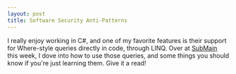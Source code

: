 ```yaml
---
layout: post
title: Software Security Anti-Patterns
---
```


I really enjoy working in C#, and one of my favorite features is their support for Where-style queries directly in code, through LINQ.
Over at [SubMain](https://blog.submain.com/c-select-where-writing-sql-style-queries/) this week, I 
dove into how to use those queries, and some things you should know if you're just learning them. Give it a read!
